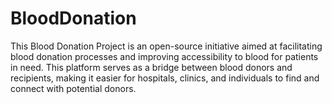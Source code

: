 # BloodDonation
This Blood Donation Project is an open-source initiative aimed at facilitating blood donation processes and improving accessibility to blood for patients in need. This platform serves as a bridge between blood donors and recipients, making it easier for hospitals, clinics, and individuals to find and connect with potential donors.
